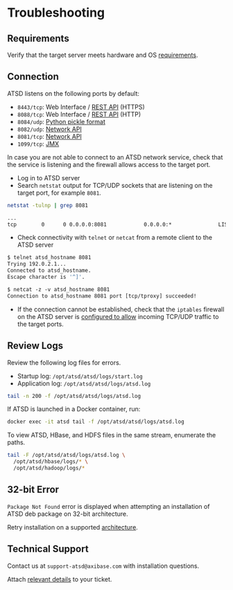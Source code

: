 # Troubleshooting

## Requirements

Verify that the target server meets hardware and OS [requirements](./requirements.md).

## Connection

ATSD listens on the following ports by default:

* `8443/tcp`: Web Interface / [REST API](../api/data/README.md) (HTTPS)
* `8088/tcp`: Web Interface / [REST API](../api/data/README.md) (HTTP)
* `8084/udp`: [Python pickle format](../integration/graphite/pickle-protocol.md)
* `8082/udp`: [Network API](../api/network/README.md)
* `8081/tcp`: [Network API](../api/network/README.md)
* `1099/tcp`: [JMX](../administration/monitoring-metrics/jmx.md)

In case you are not able to connect to an ATSD network service, check that the service is listening and the firewall allows access to the target port.

* Log in to ATSD server
* Search `netstat` output for TCP/UDP sockets that are listening on the target port, for example `8081`.

```sh
netstat -tulnp | grep 8081
```

```txt
...
tcp        0      0 0.0.0.0:8081            0.0.0.0:*               LISTEN
```

* Check connectivity with `telnet` or `netcat` from a remote client to the ATSD server

```sh
$ telnet atsd_hostname 8081
Trying 192.0.2.1...
Connected to atsd_hostname.
Escape character is '^]'.
```

```txt
$ netcat -z -v atsd_hostname 8081
Connection to atsd_hostname 8081 port [tcp/tproxy] succeeded!
```

* If the connection cannot be established, check that the `iptables` firewall on the ATSD server is [configured to allow](firewall.md) incoming TCP/UDP traffic to the target ports.

## Review Logs

Review the following log files for errors.

* Startup log: `/opt/atsd/atsd/logs/start.log`
* Application log: `/opt/atsd/atsd/logs/atsd.log`

```sh
tail -n 200 -f /opt/atsd/atsd/logs/atsd.log
```

If ATSD is launched in a Docker container, run:

```bash
docker exec -it atsd tail -f /opt/atsd/atsd/logs/atsd.log
```

To view ATSD, HBase, and HDFS files in the same stream, enumerate the paths.

```sh
tail -F /opt/atsd/atsd/logs/atsd.log \
  /opt/atsd/hbase/logs/* \
  /opt/atsd/hadoop/logs/*
```

## 32-bit Error

`Package Not Found` error is displayed when attempting an installation of ATSD deb package on 32-bit architecture.

Retry installation on a supported [architecture](./requirements.md).

## Technical Support

Contact us at `support-atsd@axibase.com` with installation questions.

Attach [relevant details](../administration/support.md) to your ticket.
